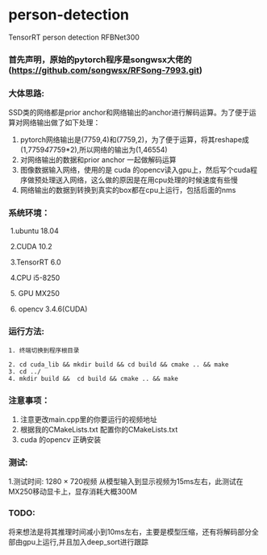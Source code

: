 # person-detection
TensorRT person detection RFBNet300
### 首先声明，原始的pytorch程序是songwsx大佬的(https://github.com/songwsx/RFSong-7993.git)

### 大体思路:

SSD类的网络都是prior anchor和网络输出的anchor进行解码运算。为了便于运算对网络输出做了如下处理：

1. pytorch网络输出是(7759,4)和(7759,2)，为了便于运算，将其reshape成(1,7759*4*7759*2),所以网络的输出为(1,46554)
2. 对网络输出的数据和prior anchor 一起做解码运算
3. 图像数据输入网络，使用的是 cuda 的opencv读入gpu上，然后写个cuda程序做预处理送入网络，这么做的原因是在用cpu处理的时候速度有些慢
4. 网络输出的数据到转换到真实的box都在cpu上运行，包括后面的nms

### 系统环境：

​	1.ubuntu 18.04

​	2.CUDA  10.2

​	3.TensorRT 6.0

​	4.CPU i5-8250

​       5. GPU MX250

​       6. opencv 3.4.6(CUDA)

### 运行方法:

	1. 终端切换到程序根目录

   	2. cd cuda_lib && mkdir build && cd build && cmake .. && make
   	3. cd ../
   	4. mkdir build &&  cd build && cmake .. && make

### 注意事项：

1. 注意更改main.cpp里的你要运行的视频地址
2. 根据我的CMakeLists.txt 配置你的CMakeLists.txt
3. cuda 的opencv 正确安装

### 测试:

1.测试时间: 1280 × 720视频 从模型输入到显示视频为15ms左右，此测试在MX250移动显卡上，显存消耗大概300M

### TODO:

将来想法是将其推理时间减小到10ms左右，主要是模型压缩，还有将解码部分全部由gpu上运行,并且加入deep_sort进行跟踪
